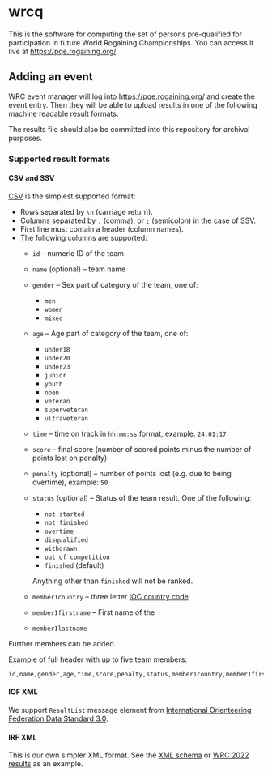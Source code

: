 # wrcq

This is the software for computing the set of persons pre-qualified for participation in future World Rogaining Championships. You can access it live at <https://pqe.rogaining.org/>.

## Adding an event

WRC event manager will log into <https://pqe.rogaining.org/> and create the event entry. Then they will be able to upload results in one of the following machine readable result formats.

The results file should also be committed into this repository for archival purposes.

### Supported result formats

#### CSV and SSV

[CSV](https://en.wikipedia.org/wiki/Comma-separated_values) is the simplest supported format:

- Rows separated by `\n` (carriage return).
- Columns separated by `,` (comma), or `;` (semicolon) in the case of SSV.
- First line must contain a header (column names).
- The following columns are supported:
  - `id` – numeric ID of the team
  - `name` (optional) – team name
  - `gender` – Sex part of category of the team, one of:
    - `men`
    - `women`
    - `mixed`
  - `age` – Age part of category of the team, one of:
    - `under18`
    - `under20`
    - `under23`
    - `junior`
    - `youth`
    - `open`
    - `veteran`
    - `superveteran`
    - `ultraveteran`
  - `time` – time on track in `hh:mm:ss` format, example: `24:01:17`
  - `score` – final score (number of scored points minus the number of points lost on penalty)
  - `penalty` (optional) – number of points lost (e.g. due to being overtime), example: `50`
  - `status` (optional) – Status of the team result.
    One of the following:
    - `not started`
    - `not finished`
    - `overtime`
    - `disqualified`
    - `withdrawn`
    - `out of competition`
    - `finished` (default)

    Anything other than `finished` will not be ranked.
  - `member1country` – three letter [IOC country code](https://en.wikipedia.org/wiki/List_of_IOC_country_codes)
  - `member1firstname` – First name of the 
  - `member1lastname`

Further members can be added.

Example of full header with up to five team members:

```
id,name,gender,age,time,score,penalty,status,member1country,member1firstname,member1lastname,member2country,member2firstname,member2lastname,member3country,member3firstname,member3lastname,member4country,member4firstname,member4lastname,member5country,member5firstname,member5lastname
```

#### IOF XML

We support `ResultList` message element from [International Orienteering Federation Data Standard 3.0](https://orienteering.sport/iof/it/data-standard-3-0/).

#### IRF XML

This is our own simpler XML format. See the [XML schema](result/results.xsd) or [WRC 2022 results](result/wrc2022.xml) as an example.
